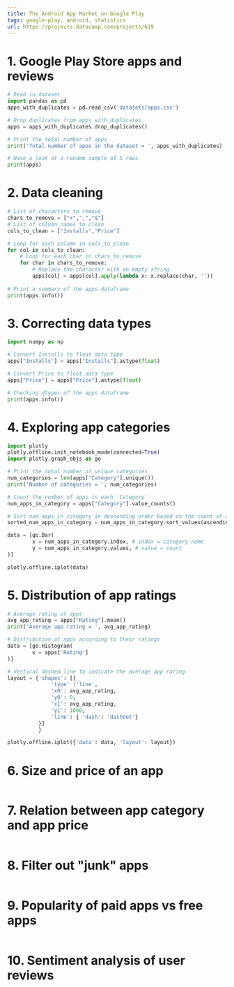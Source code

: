 ```yaml
---
title: The Android App Market on Google Play
tags: google-play, android, statistics
url: https://projects.datacamp.com/projects/619
---
```


# 1. Google Play Store apps and reviews
```python
# Read in dataset
import pandas as pd
apps_with_duplicates = pd.read_csv('datasets/apps.csv')

# Drop duplicates from apps_with_duplicates
apps = apps_with_duplicates.drop_duplicates()

# Print the total number of apps
print('Total number of apps in the dataset = ', apps_with_duplicates)

# Have a look at a random sample of 5 rows
print(apps)
```


# 2. Data cleaning
```python
# List of characters to remove
chars_to_remove = ["+",",","$"]
# List of column names to clean
cols_to_clean = ["Installs","Price"]

# Loop for each column in cols_to_clean
for col in cols_to_clean:
    # Loop for each char in chars_to_remove
    for char in chars_to_remove:
        # Replace the character with an empty string
        apps[col] = apps[col].apply(lambda x: x.replace(char, ''))
        
# Print a summary of the apps dataframe
print(apps.info())
```


# 3. Correcting data types
```python
import numpy as np

# Convert Installs to float data type
apps["Installs"] = apps["Installs"].astype(float)

# Convert Price to float data type
apps["Price"] = apps["Price"].astype(float)

# Checking dtypes of the apps dataframe
print(apps.info())
```


# 4. Exploring app categories
```python
import plotly
plotly.offline.init_notebook_mode(connected=True)
import plotly.graph_objs as go

# Print the total number of unique categories
num_categories = len(apps["Category"].unique())
print('Number of categories = ', num_categories)

# Count the number of apps in each 'Category'. 
num_apps_in_category = apps["Category"].value_counts()

# Sort num_apps_in_category in descending order based on the count of apps in each category
sorted_num_apps_in_category = num_apps_in_category.sort_values(ascending=False)

data = [go.Bar(
        x = num_apps_in_category.index, # index = category name
        y = num_apps_in_category.values, # value = count
)]

plotly.offline.iplot(data)
```


# 5. Distribution of app ratings
```python
# Average rating of apps
avg_app_rating = apps["Rating"].mean()
print('Average app rating = ', avg_app_rating)

# Distribution of apps according to their ratings
data = [go.Histogram(
        x = apps['Rating']
)]

# Vertical dashed line to indicate the average app rating
layout = {'shapes': [{
              'type' :'line',
              'x0': avg_app_rating,
              'y0': 0,
              'x1': avg_app_rating,
              'y1': 1000,
              'line': { 'dash': 'dashdot'}
          }]
          }

plotly.offline.iplot({'data': data, 'layout': layout})
```


# 6. Size and price of an app
```python

```


# 7. Relation between app category and app price
```python

```


# 8. Filter out "junk" apps
```python

```


# 9. Popularity of paid apps vs free apps
```python

```


# 10. Sentiment analysis of user reviews
```python

```


